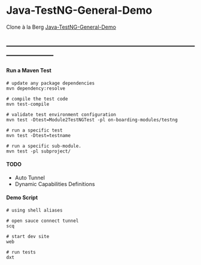 # Java-TestNG-General-Demo

Clone à la Berg
[Java-TestNG-General-Demo](https://github.com/KevinMarkVI/Java-TestNG-General-Demo)

## ——————————————————————————————

#### Run a Maven Test

```
# update any package dependencies
mvn dependency:resolve

# compile the test code
mvn test-compile

# validate test environment configuration
mvn test -Dtest=Module2TestNGTest -pl on-boarding-modules/testng

# run a specific test
mvn test -Dtest=testname

# run a specific sub-module.
mvn test -pl subproject/
```



#### TODO

* Auto Tunnel
* Dynamic Capabilities Definitions




#### Demo Script

```
# using shell aliases

# open sauce connect tunnel
scq

# start dev site
web

# run tests
dxt

